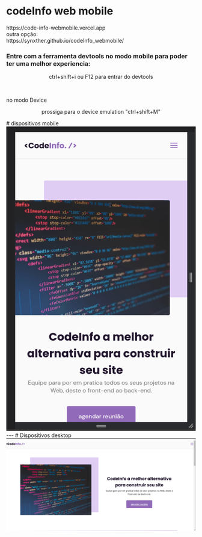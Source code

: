 # codeInfo web mobile
<div>
    <span target="_blank">
        https://code-info-webmobile.vercel.app
    </span>
    <br>
    <span>outra opção:</span>
    <br>
    <span>
        https://synxther.github.io/codeInfo_webmobile/
    </span>
 <h3>Entre com a ferramenta devtools no modo mobile para poder ter uma melhor experiencia:</h3>

</div>
 <p style="text-align:center ;">ctrl+shift+i ou F12 para entrar do devtools</p>
 <br>

 <p>no modo Device</p>

  <p style="text-align:center;"> prossiga para o device emulation "ctrl+shift+M"</p>
  # dispositivos mobile
 <img src="./readimages/1.png">
---
# Dispositivos desktop
<img src="./readimages/2.png">
